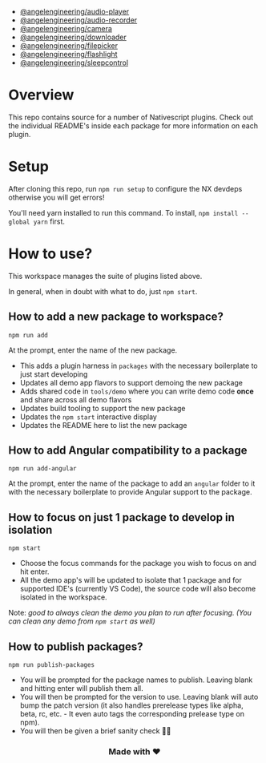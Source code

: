 - [@angelengineering/audio-player](packages/audio-player/README.md)
- [@angelengineering/audio-recorder](packages/audio-recorder/README.md)
- [@angelengineering/camera](packages/camera/README.md)
- [@angelengineering/downloader](packages/downloader/README.md)
- [@angelengineering/filepicker](packages/filepicker/README.md)
- [@angelengineering/flashlight](packages/flashlight/README.md)
- [@angelengineering/sleepcontrol](packages/sleepcontrol/README.md)

# Overview
This repo contains source for a number of Nativescript plugins. Check out the individual README's inside each package for more information on each plugin. 

# Setup

After cloning this repo, run `npm run setup` to configure the NX devdeps otherwise you will get errors!

You'll need yarn installed to run this command. To install, `npm install --global yarn` first.

# How to use?

This workspace manages the suite of plugins listed above.

In general, when in doubt with what to do, just `npm start`.

## How to add a new package to workspace?

```
npm run add
```

At the prompt, enter the name of the new package.

- This adds a plugin harness in `packages` with the necessary boilerplate to just start developing
- Updates all demo app flavors to support demoing the new package
- Adds shared code in `tools/demo` where you can write demo code **once** and share across all demo flavors
- Updates build tooling to support the new package
- Updates the `npm start` interactive display
- Updates the README here to list the new package

## How to add Angular compatibility to a package

```
npm run add-angular
```

At the prompt, enter the name of the package to add an `angular` folder to it with the necessary boilerplate to provide Angular support to the package.

## How to focus on just 1 package to develop in isolation

```
npm start
```

- Choose the focus commands for the package you wish to focus on and hit enter.
- All the demo app's will be updated to isolate that 1 package and for supported IDE's (currently VS Code), the source code will also become isolated in the workspace.

Note: _good to always clean the demo you plan to run after focusing. (You can clean any demo from `npm start` as well)_

## How to publish packages?

```
npm run publish-packages
```

- You will be prompted for the package names to publish. Leaving blank and hitting enter will publish them all.
- You will then be prompted for the version to use. Leaving blank will auto bump the patch version (it also handles prerelease types like alpha, beta, rc, etc. - It even auto tags the corresponding prelease type on npm).
- You will then be given a brief sanity check 🧠😊

<h3 align="center">Made with ❤️</h3>
